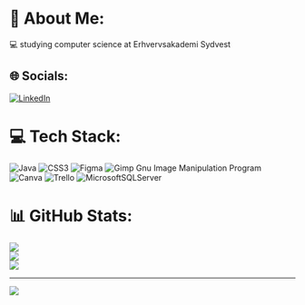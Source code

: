 # 💫 About Me:
💻 studying computer science at Erhvervsakademi Sydvest


## 🌐 Socials:
[![LinkedIn](https://img.shields.io/badge/LinkedIn-%230077B5.svg?logo=linkedin&logoColor=white)](https://www.linkedin.com/in/ilasova/) 

# 💻 Tech Stack:


![Java](https://img.shields.io/badge/Java-ED8B00?style=for-the-badge&logo=openjdk&logoColor=white)
![CSS3](https://img.shields.io/badge/CSS-239120?&style=for-the-badge&logo=css3&logoColor=white)	
![Figma](https://img.shields.io/badge/Figma-F24E1E?style=for-the-badge&logo=figma&logoColor=white)
![Gimp Gnu Image Manipulation Program](https://img.shields.io/badge/gimp-5C5543?style=for-the-badge&logo=gimp&logoColor=white) 
![Canva](https://img.shields.io/badge/Canva-%2300C4CC.svg?&style=for-the-badge&logo=Canva&logoColor=white) 
![Trello](https://img.shields.io/badge/Trello-0052CC?style=for-the-badge&logo=trello&logoColor=white) 
![MicrosoftSQLServer](https://img.shields.io/badge/Microsoft%20SQL%20Sever-CC2927?style=flat&logo=microsoft%20sql%20server&logoColor=white)
# 📊 GitHub Stats:
![](https://github-readme-stats-sigma-five.vercel.app/api?username=julia-957&theme=dark&hide_border=false&include_all_commits=true&count_private=true)<br/>
![](https://github-readme-streak-stats.herokuapp.com/?user=julia-957&theme=dark&hide_border=false)<br/>
![](https://github-readme-stats-sigma-five.vercel.app/api/top-langs/?username=julia-957&theme=dark&hide_border=false&include_all_commits=true&count_private=true&layout=compact)

---
[![](https://visitcount.itsvg.in/api?id=julia-957&icon=3&color=12)](https://visitcount.itsvg.in)

<!-- Proudly created with GPRM ( https://gprm.itsvg.in ) -->
